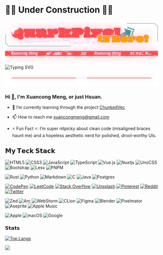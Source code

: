 # 🚧🚧 Under Construction 🚧🚧

<picture>
  <source media="(prefers-color-scheme: dark)" srcset="./assets/banner.dark.png">
  <source media="(prefers-color-scheme: light)" srcset="./assets/banner.light.png">
  <img alt="QuarkPixel's Banner" src="./assets/banner.dark.png">
</picture>

<picture>
  <source media="(prefers-color-scheme: dark)" srcset="https://readme-typing-svg.demolab.com?font=Micro+5&size=64&pause=1000&color=FF4B4B&center=true&vCenter=true&width=1280&height=100&lines=I%27m+Xuancong+Meng;Aka+Hsuan!;A+student.;Stay+hungry.+Stay+foolish.;Exploring+Rust.;This+README+is+compatible+with+both+light+and+dark+modes.;You+are+using+dark+mode+%3A+)">
  <source media="(prefers-color-scheme: light)" srcset="https://readme-typing-svg.demolab.com?font=Micro+5&size=64&pause=1000&color=BB2525&center=true&vCenter=true&width=1280&height=100&lines=I%27m+Xuancong+Meng;Aka+Hsuan!;A+student.;Stay+hungry.+Stay+foolish.;Exploring+Rust.;This+README+is+compatible+with+both+dark+and+light+modes.;You+are+using+light+mode+%3A+)">
  <img src="https://readme-typing-svg.demolab.com?font=Micro+5&size=64&pause=1000&color=FF4B4B&center=true&vCenter=true&width=1280&height=100&lines=I%27m+Xuancong+Meng;Aka+Hsuan!;A+student.;Stay+hungry.+Stay+foolish.;Exploring+Rust." alt="Typing SVG">
</picture>

<picture>
  <source media="(prefers-color-scheme: dark)" srcset="./assets/divider.dark.png">
  <source media="(prefers-color-scheme: light)" srcset="./assets/divider.light.png">
  <img alt="QuarkPixel's Banner" src="./assets/divider.dark.png">
</picture>

### Hi 👋, I'm Xuancong Meng, or just Hsuan.

- 🔭 I’m currently learning through the project [ChunkedVec](https://crates.io/crates/chunked_vec)

- 📫 How to reach me xuancongmeng@gmail.com

- ⚡ Fun Fact ⚡: I’m super nitpicky about clean code (misaligned braces haunt me) and a hopeless aesthetic nerd for polished, drool-worthy UIs.

## 𝗠𝘆 𝗧𝗲𝗰𝗸 𝗦𝘁𝗮𝗰𝗸

![HTML5](https://img.shields.io/badge/html5-%23E34F26.svg?style=for-the-badge&logo=html5&logoColor=white)
![CSS3](https://img.shields.io/badge/css3-%231572B6.svg?style=for-the-badge&logo=css3&logoColor=white)
![JavaScript](https://img.shields.io/badge/javascript-%23323330.svg?style=for-the-badge&logo=javascript&logoColor=%23F7DF1E)
![TypeScript](https://img.shields.io/badge/typescript-%23007ACC.svg?style=for-the-badge&logo=typescript&logoColor=white)
![Vue.js](https://img.shields.io/badge/vuejs-%2335495e.svg?style=for-the-badge&logo=vuedotjs&logoColor=%234FC08D)
![Nuxtjs](https://img.shields.io/badge/Nuxt-002E3B?style=for-the-badge&logo=nuxtdotjs&logoColor=#00DC82)
![UnoCSS](https://img.shields.io/badge/unocss-333333.svg?style=for-the-badge&logo=unocss&logoColor=white)
![Bootstrap](https://img.shields.io/badge/bootstrap-%238511FA.svg?style=for-the-badge&logo=bootstrap&logoColor=white)
![Less](https://img.shields.io/badge/less-2B4C80?style=for-the-badge&logo=less&logoColor=white)
![PNPM](https://img.shields.io/badge/pnpm-%234a4a4a.svg?style=for-the-badge&logo=pnpm&logoColor=f69220)

![Rust](https://img.shields.io/badge/rust-%23000000.svg?style=for-the-badge&logo=rust&logoColor=white)
![Python](https://img.shields.io/badge/python-3670A0?style=for-the-badge&logo=python&logoColor=ffdd54)
![Markdown](https://img.shields.io/badge/markdown-%23000000.svg?style=for-the-badge&logo=markdown&logoColor=white)
![C](https://img.shields.io/badge/c-%2300599C.svg?style=for-the-badge&logo=c&logoColor=white)
![Java](https://img.shields.io/badge/java-%23ED8B00.svg?style=for-the-badge&logo=openjdk&logoColor=white)
![Postgres](https://img.shields.io/badge/postgres-%23316192.svg?style=for-the-badge&logo=postgresql&logoColor=white)

[![CodePen](https://img.shields.io/badge/Codepen-000000?style=for-the-badge&logo=codepen&logoColor=white)](https://codepen.io/quark-pixel)
[![LeetCode](https://img.shields.io/badge/LeetCode-000000?style=for-the-badge&logo=LeetCode&logoColor=#d16c06)](https://leetcode.cn/u/quark-pixel/)
[![Stack Overflow](https://img.shields.io/badge/-Stackoverflow-FE7A16?style=for-the-badge&logo=stack-overflow&logoColor=white)](https://stackoverflow.com/users/19973472/quarkpixel)
[![Unsplash](https://img.shields.io/badge/Unsplash-000000.svg?style=for-the-badge&logo=unsplash&logoColor=white)](https://unsplash.com/@quarkpixel)
[![Pinterest](https://img.shields.io/badge/Pinterest-%23E60023.svg?style=for-the-badge&logo=Pinterest&logoColor=white)](https://www.pinterest.com/quark_pixel/)
[![Reddit](https://img.shields.io/badge/Reddit-FF4500?style=for-the-badge&logo=reddit&logoColor=white)](https://www.reddit.com/user/Quark_Pixel/)
[![Twitter](https://img.shields.io/badge/Twitter-2A9EF1.svg?style=for-the-badge)](https://twitter.com/quark_pixel)

![Zed](https://img.shields.io/badge/zedindustries-084CCF.svg?style=for-the-badge&logo=zedindustries&logoColor=white)
![Arc](https://img.shields.io/badge/Arc-000000?style=for-the-badge&logo=arc&logoColor=white)
![WebStorm](https://img.shields.io/badge/webstorm-143?style=for-the-badge&logo=webstorm&logoColor=white&color=black)
![CLion](https://img.shields.io/badge/CLion-black?style=for-the-badge&logo=clion&logoColor=white)
![Figma](https://img.shields.io/badge/figma-%23F24E1E.svg?style=for-the-badge&logo=figma&logoColor=white)
![Blender](https://img.shields.io/badge/blender-%23F5792A.svg?style=for-the-badge&logo=blender&logoColor=white)
![Pixelmator](https://img.shields.io/badge/Pixelmator-%231B72BE.svg?style=for-the-badge)
![Aseprite](https://img.shields.io/badge/Aseprite-FFFFFF?style=for-the-badge&logo=Aseprite&logoColor=#7D929E)
![Apple Music](https://img.shields.io/badge/Apple_Music-FB4860?style=for-the-badge&logo=apple-music&logoColor=white)

![Apple](https://img.shields.io/badge/Apple-%23000000.svg?style=for-the-badge&logo=apple&logoColor=white)
![macOS](https://img.shields.io/badge/mac%20os-000000?style=for-the-badge&logo=macos&logoColor=F0F0F0)
![Google](https://img.shields.io/badge/google-4285F4?style=for-the-badge&logo=google&logoColor=white)

### 𝗦𝘁𝗮𝘁𝘀

[![Top Langs](https://github-readme-stats.vercel.app/api/top-langs/?username=quarkpixel&layout=compact)](https://github.com/anuraghazra/github-readme-stats)

<picture>
  <source
    srcset="https://github-readme-stats.vercel.app/api?username=quarkpixel&show_icons=true&title_color=FF4B4B&bg_color=24293F&border_color=D1D7E0&text_color=FF9F00&icon_color=309898&border_radius=12"
    media="(prefers-color-scheme: dark)"
  />
  <source
    srcset="https://github-readme-stats.vercel.app/api?username=quarkpixel&show_icons=true&title_color=293E91&bg_color=FFFFFF&border_color=BB2525&text_color=BB2525&icon_color=F68F00&border_radius=12"
    media="(prefers-color-scheme: light)"
  />
  <img src="https://github-readme-stats.vercel.app/api?username=quarkpixel&show_icons=true" />
</picture>

